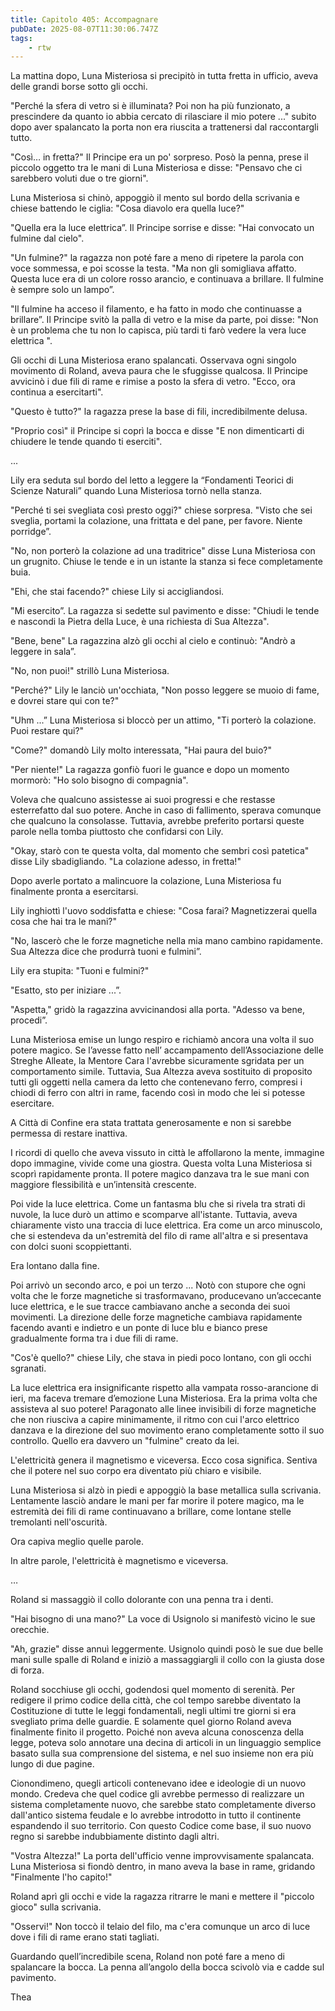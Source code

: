 ```yaml
---
title: Capitolo 405: Accompagnare
pubDate: 2025-08-07T11:30:06.747Z
tags:
    - rtw
---
```















La mattina dopo, Luna Misteriosa si precipitò in tutta fretta in ufficio, aveva delle grandi borse sotto gli occhi.


"Perché la sfera di vetro si è illuminata? Poi non ha più funzionato, a prescindere da quanto io abbia cercato di rilasciare il mio potere ..." subito dopo aver spalancato la porta non era riuscita a trattenersi dal raccontargli tutto.


"Così… in fretta?" Il Principe era un po' sorpreso. Posò la penna, prese il piccolo oggetto tra le mani di Luna Misteriosa e disse: "Pensavo che ci sarebbero voluti due o tre giorni".


Luna Misteriosa si chinò, appoggiò il mento sul bordo della scrivania e chiese battendo le ciglia: "Cosa diavolo era quella luce?"


"Quella era la luce elettrica”. Il Principe sorrise e disse: "Hai convocato un fulmine dal cielo".


"Un fulmine?" la ragazza non poté fare a meno di ripetere la parola con voce sommessa, e poi scosse la testa. "Ma non gli somigliava affatto. Questa luce era di un colore rosso arancio, e continuava a brillare. Il fulmine è sempre solo un lampo”.


"Il fulmine ha acceso il filamento, e ha fatto in modo che continuasse a brillare”. Il Principe svitò la palla di vetro e la mise da parte, poi disse: "Non è un problema che tu non lo capisca, più tardi ti farò vedere la vera luce elettrica ".


Gli occhi di Luna Misteriosa erano spalancati. Osservava ogni singolo movimento di Roland, aveva paura che le sfuggisse qualcosa. Il Principe avvicinò i due fili di rame e rimise a posto la sfera di vetro. "Ecco, ora continua a esercitarti".


"Questo è tutto?" la ragazza prese la base di fili, incredibilmente delusa.


"Proprio così" il Principe si coprì la bocca e disse "E non dimenticarti di chiudere le tende quando ti eserciti".


...


Lily era seduta sul bordo del letto a leggere la “Fondamenti Teorici di Scienze Naturali” quando Luna Misteriosa tornò nella stanza.


"Perché ti sei svegliata così presto oggi?" chiese sorpresa. "Visto che sei sveglia, portami la colazione, una frittata e del pane, per favore. Niente porridge”.


"No, non porterò la colazione ad una traditrice" disse Luna Misteriosa con un grugnito. Chiuse le tende e in un istante la stanza si fece completamente buia.


"Ehi, che stai facendo?" chiese Lily si accigliandosi.


"Mi esercito”. La ragazza si sedette sul pavimento e disse: "Chiudi le tende e nascondi la Pietra della Luce, è una richiesta di Sua Altezza".


"Bene, bene" La ragazzina alzò gli occhi al cielo e continuò: "Andrò a leggere in sala”.


"No, non puoi!" strillò Luna Misteriosa.


"Perché?" Lily le lanciò un'occhiata, "Non posso leggere se muoio di fame, e dovrei stare qui con te?"


"Uhm ...” Luna Misteriosa si bloccò per un attimo, "Ti porterò la colazione. Puoi restare qui?"


"Come?" domandò Lily molto interessata, "Hai paura del buio?"


"Per niente!" La ragazza gonfiò fuori le guance e dopo un momento mormorò: "Ho solo bisogno di compagnia".


Voleva che qualcuno assistesse ai suoi progressi e che restasse esterrefatto dal suo potere. Anche in caso di fallimento, sperava comunque che qualcuno la consolasse. Tuttavia, avrebbe preferito portarsi queste parole nella tomba piuttosto che confidarsi con Lily.


"Okay, starò con te questa volta, dal momento che sembri così patetica" disse Lily sbadigliando. "La colazione adesso, in fretta!"


Dopo averle portato a malincuore la colazione, Luna Misteriosa fu finalmente pronta a esercitarsi.


Lily inghiottì l'uovo soddisfatta e chiese: "Cosa farai? Magnetizzerai quella cosa che hai tra le mani?"


"No, lascerò che le forze magnetiche nella mia mano cambino rapidamente. Sua Altezza dice che produrrà tuoni e fulmini”.


Lily era stupita: "Tuoni e fulmini?"


"Esatto, sto per iniziare ...”.


"Aspetta," gridò la ragazzina avvicinandosi alla porta. "Adesso va bene, procedi”.


Luna Misteriosa emise un lungo respiro e richiamò ancora una volta il suo potere magico. Se l’avesse fatto nell’ accampamento dell’Associazione delle Streghe Alleate, la Mentore Cara l'avrebbe sicuramente sgridata per un comportamento simile. Tuttavia, Sua Altezza aveva sostituito di proposito tutti gli oggetti nella camera da letto che contenevano ferro, compresi i chiodi di ferro con altri in rame, facendo così in modo che lei si potesse esercitare.


A Città di Confine era stata trattata generosamente e non si sarebbe permessa di restare inattiva.


I ricordi di quello che aveva vissuto in città le affollarono la mente, immagine dopo immagine, vivide come una giostra. Questa volta Luna Misteriosa si scoprì rapidamente pronta. Il potere magico danzava tra le sue mani con maggiore flessibilità e un’intensità crescente.


Poi vide la luce elettrica. Come un fantasma blu che si rivela tra strati di nuvole, la luce durò un attimo e scomparve all'istante. Tuttavia, aveva chiaramente visto una traccia di luce elettrica. Era come un arco minuscolo, che si estendeva da un'estremità del filo di rame all'altra e si presentava con dolci suoni scoppiettanti.


Era lontano dalla fine.


Poi arrivò un secondo arco, e poi un terzo ... Notò con stupore che ogni volta che le forze magnetiche si trasformavano, producevano un’accecante luce elettrica, e le sue tracce cambiavano anche a seconda dei suoi movimenti. La direzione delle forze magnetiche cambiava rapidamente facendo avanti e indietro e un ponte di luce blu e bianco prese gradualmente forma tra i due fili di rame.


"Cos'è quello?" chiese Lily, che stava in piedi poco lontano, con gli occhi sgranati.


La luce elettrica era insignificante rispetto alla vampata rosso-arancione di ieri, ma faceva tremare d’emozione Luna Misteriosa. Era la prima volta che assisteva al suo potere! Paragonato alle linee invisibili di forze magnetiche che non riusciva a capire minimamente, il ritmo con cui l'arco elettrico danzava e la direzione del suo movimento erano completamente sotto il suo controllo. Quello era davvero un "fulmine" creato da lei.


L'elettricità genera il magnetismo e viceversa. Ecco cosa significa. Sentiva che il potere nel suo corpo era diventato più chiaro e visibile.


Luna Misteriosa si alzò in piedi e appoggiò la base metallica sulla scrivania. Lentamente lasciò andare le mani per far morire il potere magico, ma le estremità dei fili di rame continuavano a brillare, come lontane stelle tremolanti nell'oscurità.


Ora capiva meglio quelle parole.


In altre parole, l'elettricità è magnetismo e viceversa.


…


Roland si massaggiò il collo dolorante con una penna tra i denti.


"Hai bisogno di una mano?" La voce di Usignolo si manifestò vicino le sue orecchie.


"Ah, grazie" disse annuì leggermente. Usignolo quindi posò le sue due belle mani sulle spalle di Roland e iniziò a massaggiargli il collo con la giusta dose di forza.


Roland socchiuse gli occhi, godendosi quel momento di serenità. Per redigere il primo codice della città, che col tempo sarebbe diventato la Costituzione di tutte le leggi fondamentali, negli ultimi tre giorni si era svegliato prima delle guardie. E solamente quel giorno Roland aveva finalmente finito il progetto. Poiché non aveva alcuna conoscenza della legge, poteva solo annotare una decina di articoli in un linguaggio semplice basato sulla sua comprensione del sistema, e nel suo insieme non era più lungo di due pagine.


Cionondimeno, quegli articoli contenevano idee e ideologie di un nuovo mondo. Credeva che quel codice gli avrebbe permesso di realizzare un sistema completamente nuovo, che sarebbe stato completamente diverso dall'antico sistema feudale e lo avrebbe introdotto in tutto il continente espandendo il suo territorio. Con questo Codice come base, il suo nuovo regno si sarebbe indubbiamente distinto dagli altri.


"Vostra Altezza!" La porta dell'ufficio venne improvvisamente spalancata. Luna Misteriosa si fiondò dentro, in mano aveva la base in rame, gridando "Finalmente l'ho capito!"


Roland aprì gli occhi e vide la ragazza ritrarre le mani e mettere il "piccolo gioco" sulla scrivania.


"Osservi!" Non toccò il telaio del filo, ma c'era comunque un arco di luce dove i fili di rame erano stati tagliati.


Guardando quell’incredibile scena, Roland non poté fare a meno di spalancare la bocca. La penna all’angolo della bocca scivolò via e cadde sul pavimento.


Thea




                                


                                



